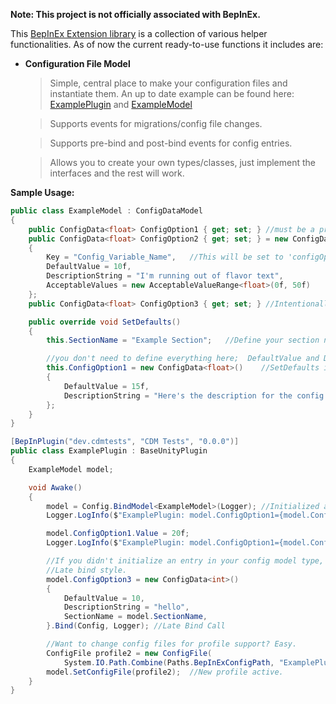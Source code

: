 **Note: This project is not officially associated with BepInEx.**

This [BepInEx Extension library](https://github.com/BepInEx/BepInEx) is a collection of various helper functionalities. As of now the current ready-to-use functions it includes are:

- **Configuration File Model**
	
	> Simple, central place to make your configuration files and instantiate them. An up to date example can be found here: [ExamplePlugin](https://github.com/MapleWheels/BepInEx_Extensions/blob/master/ConfigModelTests/Example/ExamplePlugin.cs) and [ExampleModel](https://github.com/MapleWheels/BepInEx_Extensions/blob/master/ConfigModelTests/Example/ExampleModel.cs)
	
	> Supports events for migrations/config file changes.
	
	> Supports pre-bind and post-bind events for config entries.
	
	> Allows you to create your own types/classes, just implement the interfaces and the rest will work.


**Sample Usage:** 

```csharp
public class ExampleModel : ConfigDataModel
{
	public ConfigData<float> ConfigOption1 { get; set; } //must be a property.
	public ConfigData<float> ConfigOption2 { get; set; } = new ConfigData<float>()  //constructor instantiation style.
	{
		Key = "Config_Variable_Name",   //This will be set to 'configOption2' if not set by you. Defaults to the variable name.
		DefaultValue = 10f,
		DescriptionString = "I'm running out of flavor text",
		AcceptableValues = new AcceptableValueRange<float>(0f, 50f)
	};
	public ConfigData<float> ConfigOption3 { get; set; } //Intentionally left un-initiated. Late bind style.

	public override void SetDefaults()
	{
		this.SectionName = "Example Section";   //Define your section name here. 

		//you don't need to define everything here;  DefaultValue and DescriptionString are recommended.
		this.ConfigOption1 = new ConfigData<float>()    //SetDefaults instantiation style.
		{
			DefaultValue = 15f,
			DescriptionString = "Here's the description for the config file."
		};
	}
}

[BepInPlugin("dev.cdmtests", "CDM Tests", "0.0.0")]
public class ExamplePlugin : BaseUnityPlugin
{
	ExampleModel model;

	void Awake()
	{
		model = Config.BindModel<ExampleModel>(Logger); //Initialized and ready to use.
		Logger.LogInfo($"ExamplePlugin: model.ConfigOption1={model.ConfigOption1.Value}");

		model.ConfigOption1.Value = 20f;
		Logger.LogInfo($"ExamplePlugin: model.ConfigOption1={model.ConfigOption1.Value}");

		//If you didn't initialize an entry in your config model type, or you want to do it externally, you can do so here. 
		//Late bind style.
		model.ConfigOption3 = new ConfigData<int>()
		{
			DefaultValue = 10,
			DescriptionString = "hello",
			SectionName = model.SectionName,
		}.Bind(Config, Logger); //Late Bind Call

		//Want to change config files for profile support? Easy.
		ConfigFile profile2 = new ConfigFile(
			System.IO.Path.Combine(Paths.BepInExConfigPath, "ExamplePlugin", "profile2"), true);	//Profile config file.
		model.SetConfigFile(profile2);	//New profile active.
	}
}
```